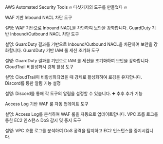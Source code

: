 AWS Automated Security Tools
🔥 다섯가지의 도구를 만들었다 🔥

WAF 기반 Inbound NACL 차단 도구

설명: WAF 기반으로 Inbound NACL을 차단하여 보안을 강화합니다.
GuardDuty 기반 Inbound/Outbound NACL 차단 도구

설명: GuardDuty 결과를 기반으로 Inbound/Outbound NACL을 차단하여 보안을 강화합니다.
GuardDuty 기반 IAM 롤 세션 초기화 도구

설명: GuardDuty 결과를 기반으로 IAM 롤 세션을 초기화하여 보안을 강화합니다.
CloudTrail 비활성화시 강제 활성 도구

설명: CloudTrail이 비활성화되었을 때 강제로 활성화하여 로깅을 유지합니다.
Discord를 통한 알림 기능 설정

설명: Discord를 통해 각 도구의 알림을 설정할 수 있습니다.
➕ 추후 추가 기능

Access Log 기반 WAF 룰 자동 업데이트 도구

설명: Access Log를 분석하여 WAF 룰을 자동으로 업데이트합니다.
VPC 흐름 로그를 통한 EC2 인스턴스 DoS 감지 및 중지 도구

설명: VPC 흐름 로그를 분석하여 DoS 공격을 탐지하고 EC2 인스턴스를 중지시킵니다.  
